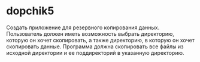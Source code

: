 # dopchik5
Создать приложение для резервного копирования данных. Пользователь должен иметь возможность выбрать директорию, которую он хочет скопировать, а также директорию, в которую он хочет скопировать данные. Программа должна скопировать все файлы из исходной директории и ее поддиректорий в указанную директорию.
